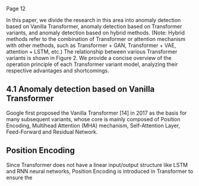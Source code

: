 Page 12

In this paper, we divide the research in this area into anomaly detection based on Vanilla Transformer, anomaly detection based on Transformer variants, and anomaly detection based on hybrid methods. (Note: Hybrid methods refer to the combination of Transformer or attention mechanism with other methods, such as Transformer + GAN, Transformer + VAE, attention + LSTM, etc.) The relationship between various Transformer variants is shown in Figure 2. We provide a concise overview of the operation principle of each Transformer variant model, analyzing their respective advantages and shortcomings.

## 4.1 Anomaly detection based on Vanilla Transformer

Google first proposed the Vanilla Transformer [14] in 2017 as the basis for many subsequent variants, whose core is mainly composed of Position Encoding, Multihead Attention (MHA) mechanism, Self-Attention Layer, Feed-Forward and Residual Network.

## Position Encoding

Since Transformer does not have a linear input/output structure like LSTM and RNN neural networks, Position Encoding is introduced in Transformer to ensure the